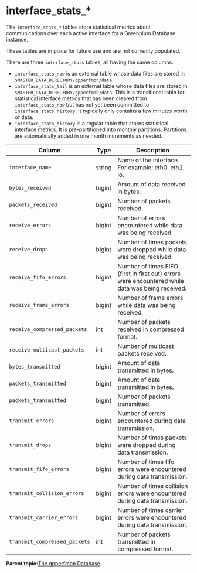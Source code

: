 # interface\_stats\_\* 

The `interface_stats_*` tables store statistical metrics about communications over each active interface for a Greenplum Database instance.

These tables are in place for future use and are not currently populated.

There are three `interface_stats` tables, all having the same columns:

-   `interface_stats_now` is an external table whose data files are stored in `$MASTER_DATA_DIRECTORY/gpperfmon/data`.
-   `interface_stats_tail` is an external table whose data files are stored in `$MASTER_DATA_DIRECTORY/gpperfmon/data`. This is a transitional table for statistical interface metrics that has been cleared from `interface_stats_now` but has not yet been committed to `interface_stats_history`. It typically only contains a few minutes worth of data.
-   `interface_stats_history` is a regular table that stores statistical interface metrics. It is pre-partitioned into monthly partitions. Partitions are automatically added in one month increments as needed.

|Column|Type|Description|
|------|----|-----------|
|`interface_name`|string|Name of the interface. For example: eth0, eth1, lo.|
|`bytes_received`|bigint|Amount of data received in bytes.|
|`packets_received`|bigint|Number of packets received.|
|`receive_errors`|bigint|Number of errors encountered while data was being received.|
|`receive_drops`|bigint|Number of times packets were dropped while data was being received.|
|`receive_fifo_errors`|bigint|Number of times FIFO \(first in first out\) errors were encountered while data was being received.|
|`receive_frame_errors`|bigint|Number of frame errors while data was being received.|
|`receive_compressed_packets`|int|Number of packets received in compressed format.|
|`receive_multicast_packets`|int|Number of multicast packets received.|
|`bytes_transmitted`|bigint|Amount of data transmitted in bytes.|
|`packets_transmitted`|bigint|Amount of data transmitted in bytes.|
|`packets_transmitted`|bigint|Number of packets transmitted.|
|`transmit_errors`|bigint|Number of errors encountered during data transmission.|
|`transmit_drops`|bigint|Number of times packets were dropped during data transmission.|
|`transmit_fifo_errors`|bigint|Number of times fifo errors were encountered during data transmission.|
|`transmit_collision_errors`|bigint|Number of times collision errors were encountered during data transmission.|
|`transmit_carrier_errors`|bigint|Number of times carrier errors were encountered during data transmission.|
|`transmit_compressed_packets`|int|Number of packets transmitted in compressed format.|

**Parent topic:**[The gpperfmon Database](../gpperfmon/dbref.html)

